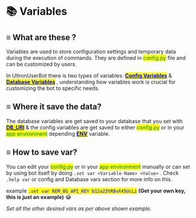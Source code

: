 # 📚 Variables

## ≡  What are these ?

Variables are used to store configuration settings and temporary data during the execution of commands. They are defined in <mark style="color:green;">config.py</mark> file and can be customized by users.

In UltronUserBot there is two types of variables: [<mark style="color:blue;">**Config Variables**</mark>](config-vars.md) & [<mark style="color:blue;">**Database Variables**</mark>](database-vars.md) , understanding how variables work is crucial for customizing the bot to specific needs.

## ≡  Where it save the data?

The database variables are get saved to your database that you set with [<mark style="color:blue;">**DB\_URI**</mark>](config-vars.md#db\_uri) & the config variables are get saved to either <mark style="color:green;">config.py</mark> or in your <mark style="color:green;">app environment</mark> depending [<mark style="color:blue;">**ENV**</mark>](config-vars.md#env) variable.

## ≡  How to save var?

You can edit your <mark style="color:green;">config.py</mark> or in your <mark style="color:green;">app environment</mark> manually or can set by using bot itself by doing `.set var <Variable-Name> <Value>` . Check `.help var` or config and Database vars section for more info on this.

example <mark style="color:blue;">`.set var REM_BG_API_KEY b12a23tRBvX45UcLi`</mark> **(Get your own key, this is just an example)** :joy:

_Set all the other desired vars as per above shown example._
